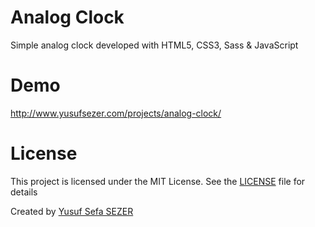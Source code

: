 # Analog Clock
Simple analog clock developed with HTML5, CSS3, Sass & JavaScript

# Demo
http://www.yusufsezer.com/projects/analog-clock/

# License
This project is licensed under the MIT License. See the [LICENSE](LICENSE) file for details

Created by [Yusuf Sefa SEZER](http://www.yusufsezer.com)
